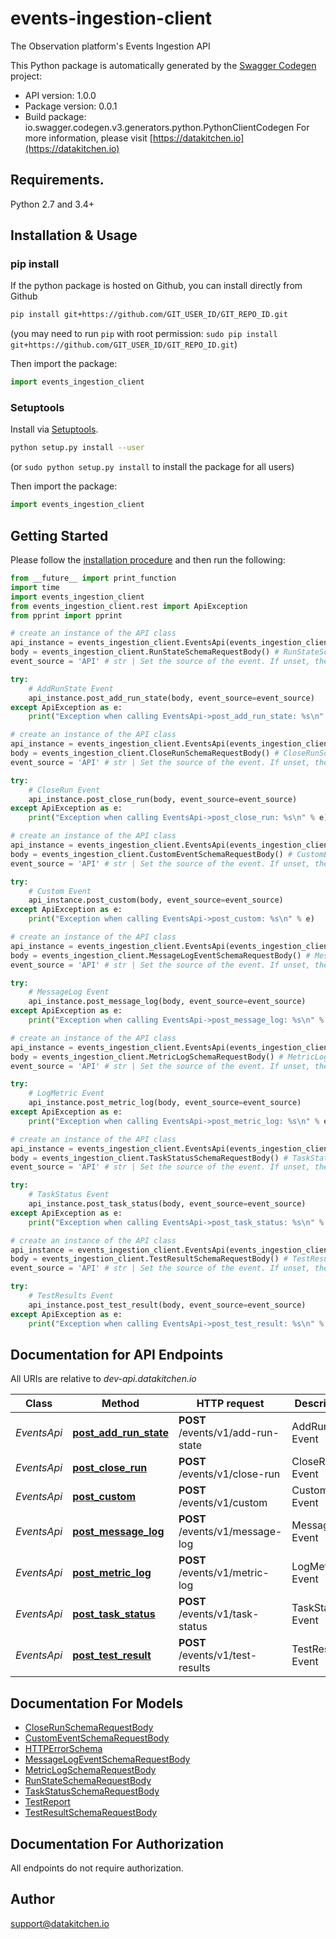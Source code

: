 # events-ingestion-client
The Observation platform's Events Ingestion API

This Python package is automatically generated by the [Swagger Codegen](https://github.com/swagger-api/swagger-codegen) project:

- API version: 1.0.0
- Package version: 0.0.1
- Build package: io.swagger.codegen.v3.generators.python.PythonClientCodegen
For more information, please visit [https://datakitchen.io](https://datakitchen.io)

## Requirements.

Python 2.7 and 3.4+

## Installation & Usage
### pip install

If the python package is hosted on Github, you can install directly from Github

```sh
pip install git+https://github.com/GIT_USER_ID/GIT_REPO_ID.git
```
(you may need to run `pip` with root permission: `sudo pip install git+https://github.com/GIT_USER_ID/GIT_REPO_ID.git`)

Then import the package:
```python
import events_ingestion_client 
```

### Setuptools

Install via [Setuptools](http://pypi.python.org/pypi/setuptools).

```sh
python setup.py install --user
```
(or `sudo python setup.py install` to install the package for all users)

Then import the package:
```python
import events_ingestion_client
```

## Getting Started

Please follow the [installation procedure](#installation--usage) and then run the following:

```python
from __future__ import print_function
import time
import events_ingestion_client
from events_ingestion_client.rest import ApiException
from pprint import pprint

# create an instance of the API class
api_instance = events_ingestion_client.EventsApi(events_ingestion_client.ApiClient(configuration))
body = events_ingestion_client.RunStateSchemaRequestBody() # RunStateSchemaRequestBody | Data describing the event.
event_source = 'API' # str | Set the source of the event. If unset, the Events Ingestion API will assume the source of the Event is API. Warning - This parameter is not intended for use by end users. (optional) (default to API)

try:
    # AddRunState Event
    api_instance.post_add_run_state(body, event_source=event_source)
except ApiException as e:
    print("Exception when calling EventsApi->post_add_run_state: %s\n" % e)

# create an instance of the API class
api_instance = events_ingestion_client.EventsApi(events_ingestion_client.ApiClient(configuration))
body = events_ingestion_client.CloseRunSchemaRequestBody() # CloseRunSchemaRequestBody | Data describing the event.
event_source = 'API' # str | Set the source of the event. If unset, the Events Ingestion API will assume the source of the Event is API. Warning - This parameter is not intended for use by end users. (optional) (default to API)

try:
    # CloseRun Event
    api_instance.post_close_run(body, event_source=event_source)
except ApiException as e:
    print("Exception when calling EventsApi->post_close_run: %s\n" % e)

# create an instance of the API class
api_instance = events_ingestion_client.EventsApi(events_ingestion_client.ApiClient(configuration))
body = events_ingestion_client.CustomEventSchemaRequestBody() # CustomEventSchemaRequestBody | Data describing a custom event.
event_source = 'API' # str | Set the source of the event. If unset, the Events Ingestion API will assume the source of the Event is API. Warning - This parameter is not intended for use by end users. (optional) (default to API)

try:
    # Custom Event
    api_instance.post_custom(body, event_source=event_source)
except ApiException as e:
    print("Exception when calling EventsApi->post_custom: %s\n" % e)

# create an instance of the API class
api_instance = events_ingestion_client.EventsApi(events_ingestion_client.ApiClient(configuration))
body = events_ingestion_client.MessageLogEventSchemaRequestBody() # MessageLogEventSchemaRequestBody | Data describing the event.
event_source = 'API' # str | Set the source of the event. If unset, the Events Ingestion API will assume the source of the Event is API. Warning - This parameter is not intended for use by end users. (optional) (default to API)

try:
    # MessageLog Event
    api_instance.post_message_log(body, event_source=event_source)
except ApiException as e:
    print("Exception when calling EventsApi->post_message_log: %s\n" % e)

# create an instance of the API class
api_instance = events_ingestion_client.EventsApi(events_ingestion_client.ApiClient(configuration))
body = events_ingestion_client.MetricLogSchemaRequestBody() # MetricLogSchemaRequestBody | Data describing the event.
event_source = 'API' # str | Set the source of the event. If unset, the Events Ingestion API will assume the source of the Event is API. Warning - This parameter is not intended for use by end users. (optional) (default to API)

try:
    # LogMetric Event
    api_instance.post_metric_log(body, event_source=event_source)
except ApiException as e:
    print("Exception when calling EventsApi->post_metric_log: %s\n" % e)

# create an instance of the API class
api_instance = events_ingestion_client.EventsApi(events_ingestion_client.ApiClient(configuration))
body = events_ingestion_client.TaskStatusSchemaRequestBody() # TaskStatusSchemaRequestBody | Data describing the event.
event_source = 'API' # str | Set the source of the event. If unset, the Events Ingestion API will assume the source of the Event is API. Warning - This parameter is not intended for use by end users. (optional) (default to API)

try:
    # TaskStatus Event
    api_instance.post_task_status(body, event_source=event_source)
except ApiException as e:
    print("Exception when calling EventsApi->post_task_status: %s\n" % e)

# create an instance of the API class
api_instance = events_ingestion_client.EventsApi(events_ingestion_client.ApiClient(configuration))
body = events_ingestion_client.TestResultSchemaRequestBody() # TestResultSchemaRequestBody | Data describing the event.
event_source = 'API' # str | Set the source of the event. If unset, the Events Ingestion API will assume the source of the Event is API. Warning - This parameter is not intended for use by end users. (optional) (default to API)

try:
    # TestResults Event
    api_instance.post_test_result(body, event_source=event_source)
except ApiException as e:
    print("Exception when calling EventsApi->post_test_result: %s\n" % e)
```

## Documentation for API Endpoints

All URIs are relative to *dev-api.datakitchen.io*

Class | Method | HTTP request | Description
------------ | ------------- | ------------- | -------------
*EventsApi* | [**post_add_run_state**](docs/EventsApi.md#post_add_run_state) | **POST** /events/v1/add-run-state | AddRunState Event
*EventsApi* | [**post_close_run**](docs/EventsApi.md#post_close_run) | **POST** /events/v1/close-run | CloseRun Event
*EventsApi* | [**post_custom**](docs/EventsApi.md#post_custom) | **POST** /events/v1/custom | Custom Event
*EventsApi* | [**post_message_log**](docs/EventsApi.md#post_message_log) | **POST** /events/v1/message-log | MessageLog Event
*EventsApi* | [**post_metric_log**](docs/EventsApi.md#post_metric_log) | **POST** /events/v1/metric-log | LogMetric Event
*EventsApi* | [**post_task_status**](docs/EventsApi.md#post_task_status) | **POST** /events/v1/task-status | TaskStatus Event
*EventsApi* | [**post_test_result**](docs/EventsApi.md#post_test_result) | **POST** /events/v1/test-results | TestResults Event

## Documentation For Models

 - [CloseRunSchemaRequestBody](docs/CloseRunSchemaRequestBody.md)
 - [CustomEventSchemaRequestBody](docs/CustomEventSchemaRequestBody.md)
 - [HTTPErrorSchema](docs/HTTPErrorSchema.md)
 - [MessageLogEventSchemaRequestBody](docs/MessageLogEventSchemaRequestBody.md)
 - [MetricLogSchemaRequestBody](docs/MetricLogSchemaRequestBody.md)
 - [RunStateSchemaRequestBody](docs/RunStateSchemaRequestBody.md)
 - [TaskStatusSchemaRequestBody](docs/TaskStatusSchemaRequestBody.md)
 - [TestReport](docs/TestReport.md)
 - [TestResultSchemaRequestBody](docs/TestResultSchemaRequestBody.md)

## Documentation For Authorization

 All endpoints do not require authorization.


## Author

support@datakitchen.io
